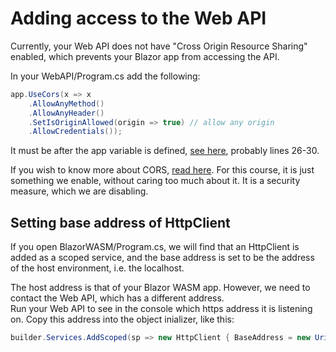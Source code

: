 # Adding access to the Web API

Currently, your Web API does not have "Cross Origin Resource Sharing" enabled, which prevents your Blazor app from accessing the API.

In your WebAPI/Program.cs add the following:

```csharp
app.UseCors(x => x
    .AllowAnyMethod()
    .AllowAnyHeader()
    .SetIsOriginAllowed(origin => true) // allow any origin
    .AllowCredentials());
```

It must be after the app variable is defined, [see here](https://github.com/TroelsMortensen/WasmTodo/blob/010_AddUser/WebAPI/Program.cs), probably lines 26-30.

If you wish to know more about CORS, [read here](https://developer.mozilla.org/en-US/docs/Web/HTTP/CORS). For this course, it is just something we enable, without caring too much about it. It is a security measure, which we are disabling.

## Setting base address of HttpClient
If you open BlazorWASM/Program.cs, we will find that an HttpClient is added as a scoped service, and the base address is set to be the address of the host environment, i.e. the localhost.

The host address is that of your Blazor WASM app. However, we need to contact the Web API, which has a different address.\
Run your Web API to see in the console which https address it is listening on. Copy this address into the object inializer, like this:

```csharp
builder.Services.AddScoped(sp => new HttpClient { BaseAddress = new Uri("https://localhost:7093") });
```
